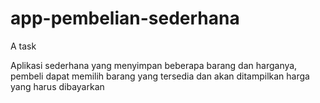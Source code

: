 # app-pembelian-sederhana
A task

Aplikasi sederhana yang menyimpan beberapa barang dan harganya,  pembeli dapat memilih barang yang tersedia dan akan ditampilkan harga yang harus dibayarkan
